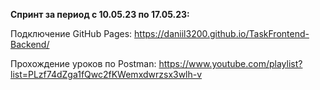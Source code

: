 **Спринт за период с 10.05.23 по 17.05.23:**

Подключение GitHub Pages: 
https://daniil3200.github.io/TaskFrontend-Backend/

Прохождение уроков по Postman: 
https://www.youtube.com/playlist?list=PLzf74dZga1fQwc2fKWemxdwrzsx3wlh-v

